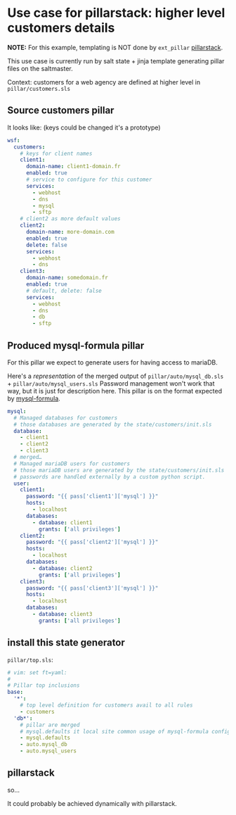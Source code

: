 # Use case for pillarstack: higher level customers details

**NOTE:** For this example, templating is NOT done by `ext_pillar` [pillarstack](https://github.com/bbinet/pillarstack).

This use case is currently run by salt state + jinja template generating pillar files on the saltmaster.

Context: customers for a web agency are defined at higher level in `pillar/customers.sls`

## Source customers pillar

It looks like: (keys could be changed it's a prototype)

~~~yaml
wsf:
  customers:
    # keys for client names
    client1:
      domain-name: client1-domain.fr
      enabled: true
      # service to configure for this customer
      services:
        - webhost
        - dns
        - mysql
        - sftp
    # client2 as more default values
    client2:
      domain-name: more-domain.com
      enabled: true
      delete: false
      services:
        - webhost
        - dns
    client3:
      domain-name: somedomain.fr
      enabled: true
      # default, delete: false
      services:
        - webhost
        - dns
        - db
        - sftp
~~~

## Produced mysql-formula pillar

For this pillar we expect to generate users for having access to mariaDB.

Here's a *representation* of the merged output of `pillar/auto/mysql_db.sls` + `pillar/auto/mysql_users.sls`
Password management won't work that way, but it is just for description here. This pillar
is on the format expected by [mysql-formula](https://github.com/saltstack-formulas/mysql-formula).


~~~yaml
mysql:
  # Managed databases for customers
  # those databases are generated by the state/customers/init.sls
  database:
    - client1
    - client2
    - client3
  # merged…
  # Managed mariaDB users for customers
  # those mariaDB users are generated by the state/customers/init.sls
  # passwords are handled externally by a custom python script.
  user:
    client1:
      password: "{{ pass['client1']['mysql'] }}"
      hosts:
        - localhost
      databases:
        - database: client1
          grants: ['all privileges']
    client2:
      password: "{{ pass['client2']['mysql'] }}"
      hosts:
        - localhost
      databases:
        - database: client2
          grants: ['all privileges']
    client3:
      password: "{{ pass['client3']['mysql'] }}"
      hosts:
        - localhost
      databases:
        - database: client3
          grants: ['all privileges']
~~~

## install this state generator

`pillar/top.sls`:

~~~yaml
# vim: set ft=yaml:
#
# Pillar top inclusions
base:
  '*':
    # top level definition for customers avail to all rules
    - customers
  'db*':
    # pillar are merged
    # mysql.defaults it local site common usage of mysql-formula config…
    - mysql.defaults
    - auto.mysql_db
    - auto.mysql_users
~~~

## pillarstack
so…

It could probably be achieved dynamically with pillarstack.
